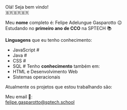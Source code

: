 
<div >
  Olá! Seja bem vindo! <br>
     🇧🇷🇧🇷🇧🇷

Meu **nome** completo é: Felipe Adelungue Gasparotto 😉 <br>
Estudando no **primeiro ano de CCO** na SPTECH 📚 <br>

**Linguagens** que eu tenho conhecimento:
- JavaScript #
- Java #
- CSS #
- SQL #
Tenho **conhecimento** também em:<br>
- HTML e Desenvolvimento Web
- Sistemas operacionais
  

Atualmente os projetos que estou trabalhando são: <br>


Meu email 📨:<br>
felipe.gasparotto@sptech.school


</div>
